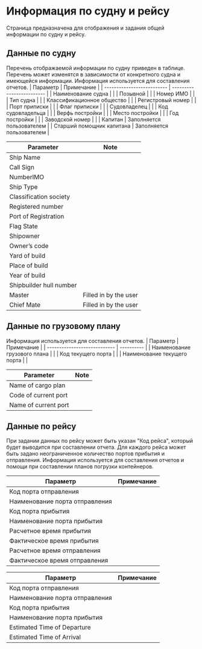 # Информация по судну и рейсу
Страница предназначена для отображения и задания общей информации по судну и рейсу.
## Данные по судну
Перечень отображаемой информации по судну приведен в таблице. Перечень может изменятся в зависимости от конкретного судна и имеющейся информации.  Информация используется для составления отчетов. 
| Параметр                   | Примечание                |
| -------------------------- | ------------------------- |
| Наименование судна         |                           |
| Позывной                   |                           |
| Номер ИМО                  |                           |
| Тип судна                  |                           |
| Классификационное общество |                           |
| Регистровый номер          |                           |
| Порт приписки              |                           |
| Флаг приписки              |                           |
| Cудовладелец               |                           |
| Код судовладельца          |                           |
| Верфь постройки            |                           |
| Место постройки            |                           |
| Год постройки              |                           |
| Заводской номер            |                           |
| Капитан                    | Заполняется пользователем |
| Старший помощник капитана  | Заполняется пользователем |

| Parameter               | Note                  |
| ----------------------- | --------------------- |
| Ship Name               |                       |
| Call Sign               |                       |
| NumberIMO               |                       |
| Ship Type               |                       |
| Classification society  |                       |
| Registered number       |                       |
| Port of Registration    |                       |
| Flag State              |                       |
| Shipowner               |                       |
| Owner’s code            |                       |
| Yard of build           |                       |
| Place of build          |                       |
| Year of build           |                       |
| Shipbuilder hull number |                       |
| Master                  | Filled in by the user |
| Chief Mate              | Filled in by the user |

## Данные по грузовому плану
 Информация используется для составления отчетов.
| Параметр                     | Примечание |
| ---------------------------- | ---------- |
| Наименование грузового плана |            |
| Код текущего порта           |            |
| Наименование текущего порта  |            |


| Parameter            | Note |
| -------------------- | ---- |
| Name of cargo plan   |      |
| Code of current port |      |
| Name of current port |      |

## Данные по рейсу
При задании данных по рейсу может быть указан "Код рейса", который будет выводится при составлении отчета. Для каждого рейса может быть задано неограниченное количество портов прибытия и отправления. Информация используется для составления отчетов и помощи при составлении планов погрузки контейнеров.

| Параметр                       | Примечание |
| ------------------------------ | ---------- |
| Код порта отправления          |            |
| Наименование порта отправления |            |
| Код порта прибытия             |            |
| Наименование порта прибытия    |            |
| Расчетное время прибытия       |            |
| Фактическое время прибытия     |            |
| Расчетное время отправления    |            |
| Фактическое время отправления  |            |

| Параметр                       | Примечание |
| ------------------------------ | ---------- |
| Код порта отправления          |            |
| Наименование порта отправления |            |
| Код порта прибытия             |            |
| Наименование порта прибытия    |            |
| Estimated Time of Departure    |            |
| Estimated Time of Arrival      |            |



